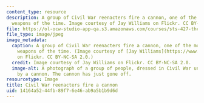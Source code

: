 ```yaml
---
content_type: resource
description: A group of Civil War reenacters fire a cannon, one of the most widely-used
  weapons of the time. Image courtesy of Jay Williams on Flickr. CC BY-NC-SA 2.0.
file: https://ol-ocw-studio-app-qa.s3.amazonaws.com/courses/sts-427-the-civil-war-and-the-emergence-of-modern-america-1861-1890-spring-2015/14164a5244fb89f76e46ab9a5b1b9d6d_sts-427s15.jpg
file_type: image/jpeg
image_metadata:
  caption: A group of Civil War reenacters fire a cannon, one of the most widely-used
    weapons of the time. (Image courtesy of [Jay Williams](https://www.flickr.com/photos/differentview/3415885853/)
    on Flickr. CC BY-NC-SA 2.0.)
  credit: Image courtesy of Jay Williams on Flickr. CC BY-NC-SA 2.0.
  image-alt: A photograph of a group of people, dressed in Civil War uniforms, standing
    by a cannon. The cannon has just gone off.
resourcetype: Image
title: Civil War reenacters fire a cannon
uid: 14164a52-44fb-89f7-6e46-ab9a5b1b9d6d
---
```

